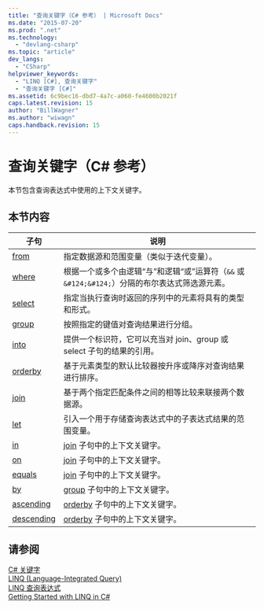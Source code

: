 ```yaml
---
title: "查询关键字（C# 参考） | Microsoft Docs"
ms.date: "2015-07-20"
ms.prod: ".net"
ms.technology: 
  - "devlang-csharp"
ms.topic: "article"
dev_langs: 
  - "CSharp"
helpviewer_keywords: 
  - "LINQ [C#], 查询关键字"
  - "查询关键字 [C#]"
ms.assetid: 6c9bec16-dbd7-4a7c-a060-fe4600b2021f
caps.latest.revision: 15
author: "BillWagner"
ms.author: "wiwagn"
caps.handback.revision: 15
---
```

# 查询关键字（C# 参考）
本节包含查询表达式中使用的上下文关键字。  
  
## 本节内容  
  
|子句|说明|  
|--------|--------|  
|[from](../../../csharp/language-reference/keywords/from-clause.md)|指定数据源和范围变量（类似于迭代变量）。|  
|[where](../../../csharp/language-reference/keywords/where-clause.md)|根据一个或多个由逻辑“与”和逻辑“或”运算符（`&&` 或 `&#124;&#124;`）分隔的布尔表达式筛选源元素。|  
|[select](../../../csharp/language-reference/keywords/select-clause.md)|指定当执行查询时返回的序列中的元素将具有的类型和形式。|  
|[group](../../../csharp/language-reference/keywords/group-clause.md)|按照指定的键值对查询结果进行分组。|  
|[into](../../../csharp/language-reference/keywords/into.md)|提供一个标识符，它可以充当对 join、group 或 select 子句的结果的引用。|  
|[orderby](../../../csharp/language-reference/keywords/orderby-clause.md)|基于元素类型的默认比较器按升序或降序对查询结果进行排序。|  
|[join](../../../csharp/language-reference/keywords/join-clause.md)|基于两个指定匹配条件之间的相等比较来联接两个数据源。|  
|[let](../../../csharp/language-reference/keywords/let-clause.md)|引入一个用于存储查询表达式中的子表达式结果的范围变量。|  
|[in](../../../csharp/language-reference/keywords/in.md)|[join](../../../csharp/language-reference/keywords/join-clause.md) 子句中的上下文关键字。|  
|[on](../../../csharp/language-reference/keywords/on.md)|[join](../../../csharp/language-reference/keywords/join-clause.md) 子句中的上下文关键字。|  
|[equals](../../../csharp/language-reference/keywords/equals.md)|[join](../../../csharp/language-reference/keywords/join-clause.md) 子句中的上下文关键字。|  
|[by](../../../csharp/language-reference/keywords/by.md)|[group](../../../csharp/language-reference/keywords/group-clause.md) 子句中的上下文关键字。|  
|[ascending](../../../csharp/language-reference/keywords/ascending.md)|[orderby](../../../csharp/language-reference/keywords/orderby-clause.md) 子句中的上下文关键字。|  
|[descending](../../../csharp/language-reference/keywords/descending.md)|[orderby](../../../csharp/language-reference/keywords/orderby-clause.md) 子句中的上下文关键字。|  
  
## 请参阅  
 [C\# 关键字](../../../csharp/language-reference/keywords/index.md)   
 [LINQ \(Language\-Integrated Query\)](../Topic/LINQ%20\(Language-Integrated%20Query\).md)   
 [LINQ 查询表达式](../../../csharp/programming-guide/linq-query-expressions/index.md)   
 [Getting Started with LINQ in C\#](../../../csharp/programming-guide/concepts/linq/getting-started-with-linq.md)